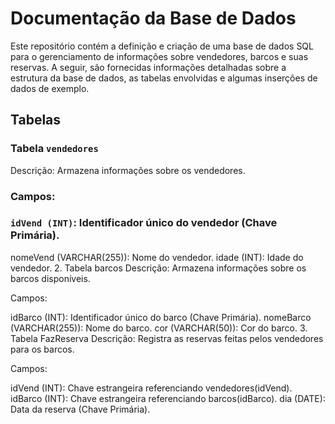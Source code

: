 # Documentação da Base de Dados
Este repositório contém a definição e criação de uma base de dados SQL para o gerenciamento de informações sobre vendedores, barcos e suas reservas. A seguir, são fornecidas informações detalhadas sobre a estrutura da base de dados, as tabelas envolvidas e algumas inserções de dados de exemplo.

## Tabelas
### Tabela `vendedores`
Descrição: Armazena informações sobre os vendedores.

### Campos:

### `idVend (INT)`: Identificador único do vendedor (Chave Primária).
nomeVend (VARCHAR(255)): Nome do vendedor.
idade (INT): Idade do vendedor.
2. Tabela barcos
Descrição: Armazena informações sobre os barcos disponíveis.

Campos:

idBarco (INT): Identificador único do barco (Chave Primária).
nomeBarco (VARCHAR(255)): Nome do barco.
cor (VARCHAR(50)): Cor do barco.
3. Tabela FazReserva
Descrição: Registra as reservas feitas pelos vendedores para os barcos.

Campos:

idVend (INT): Chave estrangeira referenciando vendedores(idVend).
idBarco (INT): Chave estrangeira referenciando barcos(idBarco).
dia (DATE): Data da reserva (Chave Primária).
